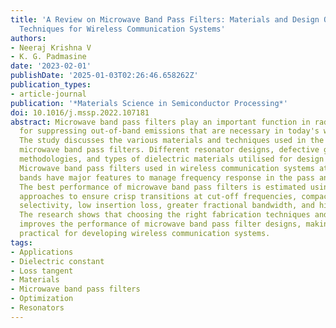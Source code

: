 ```yaml
---
title: 'A Review on Microwave Band Pass Filters: Materials and Design Optimization
  Techniques for Wireless Communication Systems'
authors:
- Neeraj Krishna V
- K. G. Padmasine
date: '2023-02-01'
publishDate: '2025-01-03T02:26:46.658262Z'
publication_types:
- article-journal
publication: '*Materials Science in Semiconductor Processing*'
doi: 10.1016/j.mssp.2022.107181
abstract: Microwave band pass filters play an important function in radio frequency
  for suppressing out-of-band emissions that are necessary in today's wireless communication.
  The study discusses the various materials and techniques used in the creation of
  microwave band pass filters. Different resonator designs, defective ground structure
  methodologies, and types of dielectric materials utilised for design are all explored.
  Microwave band pass filters used in wireless communication systems at various frequency
  bands have major features to manage frequency response in the pass and stop bands.
  The best performance of microwave band pass filters is estimated using optimization
  approaches to ensure crisp transitions at cut-off frequencies, compactness, high
  selectivity, low insertion loss, greater fractional bandwidth, and high return loss.
  The research shows that choosing the right fabrication techniques and materials
  improves the performance of microwave band pass filter designs, making them more
  practical for developing wireless communication systems.
tags:
- Applications
- Dielectric constant
- Loss tangent
- Materials
- Microwave band pass filters
- Optimization
- Resonators
---
```

